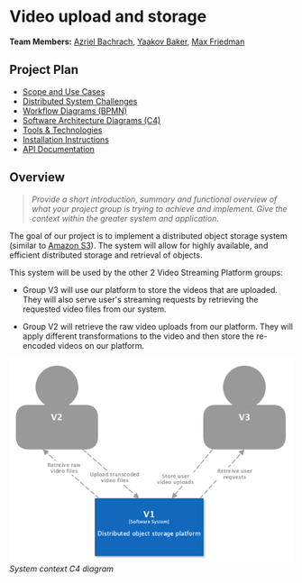 # Video upload and storage

**Team Members:** [Azriel Bachrach](mailto:asbachr1@mail.yu.edu), [Yaakov Baker](mailto:ybaker@mail.yu.edu), [Max Friedman](mailto:mfriedm8@mail.yu.edu)

## Project Plan

- [Scope and Use Cases](scope.md)
- [Distributed System Challenges](challenges.md)
- [Workflow Diagrams (BPMN)](workflow.md)
- [Software Architecture Diagrams (C4)](architecture.md)
- [Tools & Technologies](technologies.md)
- [Installation Instructions](installation.md)
- [API Documentation](api.md)

## Overview

> _Provide a short introduction, summary and functional overview of what your project group is trying to achieve and implement. Give the context within the greater system and application._

The goal of our project is to implement a distributed object storage system (similar to <a href="https://aws.amazon.com/s3/">Amazon S3</a>). The system will allow for highly available, and efficient distributed storage and retrieval of objects.

This system will be used by the other 2 Video Streaming Platform groups: 

- Group V3 will use our platform to store the videos that are uploaded. They will also serve user's streaming requests by retrieving the requested video files from our system.

- Group V2 will retrieve the raw video uploads from our platform. They will apply different transformations to the video and then store the re-encoded videos on our platform.

![System context C4 diagram](./diagrams/system_context.png)
*System context C4 diagram*
